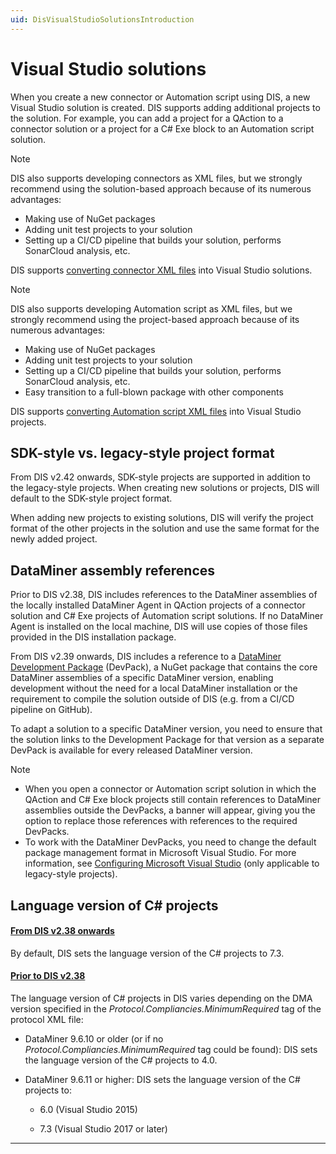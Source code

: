 ```yaml
---
uid: DisVisualStudioSolutionsIntroduction
---
```


# Visual Studio solutions

When you create a new connector or Automation script using DIS, a new Visual Studio solution is created. DIS supports adding additional projects to the solution. For example, you can add a project for a QAction to a connector solution or a project for a C# Exe block to an Automation script solution.

> [!NOTE]
> DIS also supports developing connectors as XML files, but we strongly recommend using the solution-based approach because of its numerous advantages:
>
> - Making use of NuGet packages
> - Adding unit test projects to your solution
> - Setting up a CI/CD pipeline that builds your solution, performs SonarCloud analysis, etc.
>
> DIS supports [converting connector XML files](xref:Developing_connectors_as_Visual_Studio_solutions) into Visual Studio solutions.

> [!NOTE]
> DIS also supports developing Automation script as XML files, but we strongly recommend using the project-based approach because of its numerous advantages:
>
> - Making use of NuGet packages
> - Adding unit test projects to your solution
> - Setting up a CI/CD pipeline that builds your solution, performs SonarCloud analysis, etc.
> - Easy transition to a full-blown package with other components
>
> DIS supports [converting Automation script XML files](xref:skyline_dataminer_sdk_dataminer_package_project#existing-automation-script-files) into Visual Studio projects.

## SDK-style vs. legacy-style project format

From DIS v2.42 onwards, SDK-style projects are supported in addition to the legacy-style projects. When creating new solutions or projects, DIS will default to the SDK-style project format.

When adding new projects to existing solutions, DIS will verify the project format of the other projects in the solution and use the same format for the newly added project.

## DataMiner assembly references

Prior to DIS v2.38, DIS includes references to the DataMiner assemblies of the locally installed DataMiner Agent in QAction projects of a connector solution and C# Exe projects of Automation script solutions. If no DataMiner Agent is installed on the local machine, DIS will use copies of those files provided in the DIS installation package.

From DIS v2.39 onwards, DIS includes a reference to a [DataMiner Development Package](xref:TOODataMinerDevPackages) (DevPack), a NuGet package that contains the core DataMiner assemblies of a specific DataMiner version, enabling development without the need for a local DataMiner installation or the requirement to compile the solution outside of DIS (e.g. from a CI/CD pipeline on GitHub).

To adapt a solution to a specific DataMiner version, you need to ensure that the solution links to the Development Package for that version as a separate DevPack is available for every released DataMiner version.

> [!NOTE]
>
> - When you open a connector or Automation script solution in which the QAction and C# Exe block projects still contain references to DataMiner assemblies outside the DevPacks, a banner will appear, giving you the option to replace those references with references to the required DevPacks.
> - To work with the DataMiner DevPacks, you need to change the default package management format in Microsoft Visual Studio. For more information, see [Configuring Microsoft Visual Studio](xref:Configuring_Microsoft_Visual_Studio) (only applicable to legacy-style projects).

## Language version of C# projects

#### [From DIS v2.38 onwards](#tab/tabid-1)

By default, DIS sets the language version of the C# projects to 7.3.

#### [Prior to DIS v2.38](#tab/tabid-2)

The language version of C# projects in DIS varies depending on the DMA version specified in the *Protocol.Compliancies.MinimumRequired* tag of the protocol XML file:

- DataMiner 9.6.10 or older (or if no *Protocol.Compliancies.MinimumRequired* tag could be found): DIS sets the language version of the C# projects to 4.0.

- DataMiner 9.6.11 or higher: DIS sets the language version of the C# projects to:

  - 6.0 (Visual Studio 2015)

  - 7.3 (Visual Studio 2017 or later)

***
